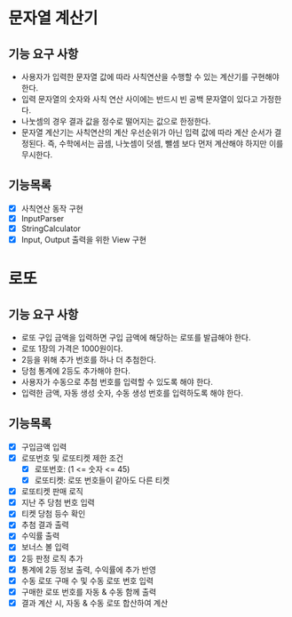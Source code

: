 # 문자열 계산기
## 기능 요구 사항
* 사용자가 입력한 문자열 값에 따라 사칙연산을 수행할 수 있는 계산기를 구현해야 한다.
* 입력 문자열의 숫자와 사칙 연산 사이에는 반드시 빈 공백 문자열이 있다고 가정한다.
* 나눗셈의 경우 결과 값을 정수로 떨어지는 값으로 한정한다.
* 문자열 계산기는 사칙연산의 계산 우선순위가 아닌 입력 값에 따라 계산 순서가 결정된다. 즉, 수학에서는 곱셈, 나눗셈이 덧셈, 뺄셈 보다 먼저 계산해야 하지만 이를 무시한다.

## 기능목록
- [x] 사칙연산 동작 구현
- [x] InputParser
- [x] StringCalculator
- [x] Input, Output 출력을 위한 View 구현

# 로또
## 기능 요구 사항
* 로또 구입 금액을 입력하면 구입 금액에 해당하는 로또를 발급해야 한다.
* 로또 1장의 가격은 1000원이다.
* 2등을 위해 추가 번호를 하나 더 추첨한다.
* 당첨 통계에 2등도 추가해야 한다.
* 사용자가 수동으로 추첨 번호를 입력할 수 있도록 해야 한다.
* 입력한 금액, 자동 생성 숫자, 수동 생성 번호를 입력하도록 해야 한다.

## 기능목록
- [x] 구입금액 입력
- [x] 로또번호 및 로또티켓 제한 조건
  - [x] 로또번호: (1 <= 숫자 <= 45)
  - [x] 로또티켓: 로또 번호들이 같아도 다른 티켓 
- [x] 로또티켓 판매 로직
- [x] 지난 주 당첨 번호 입력
- [x] 티켓 당첨 등수 확인
- [x] 추첨 결과 출력
- [x] 수익률 출력
- [x] 보너스 볼 입력
- [x] 2등 판정 로직 추가
- [x] 통계에 2등 정보 출력, 수익률에 추가 반영
- [x] 수동 로또 구매 수 및 수동 로또 번호 입력
- [x] 구매한 로또 번호를 자동 & 수동 함께 출력
- [x] 결과 계산 시, 자동 & 수동 로또 합산하여 계산

